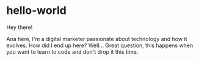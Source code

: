 # hello-world

Hey there!

Ana here, I'm a digital marketer passionate about technology and how it evolves. 
How did I end up here? Well... Great question, this happens when you want to learn to code and don't drop it this time.
